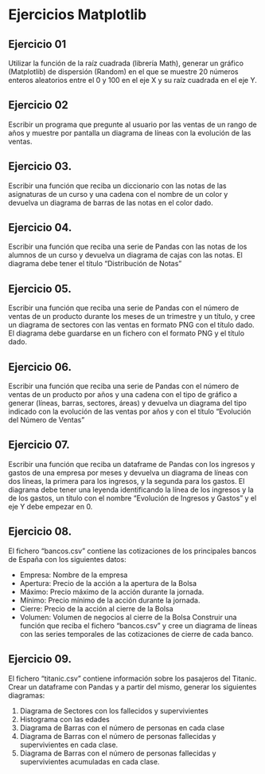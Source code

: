 # Ejercicios Matplotlib

## Ejercicio 01

Utilizar la función de la raíz cuadrada (librería Math), generar un gráfico (Matplotlib)
de dispersión (Random) en el que se muestre 20 números enteros aleatorios entre
el 0 y 100 en el eje X y su raíz cuadrada en el eje Y.

## Ejercicio 02

Escribir un programa que pregunte al usuario por las ventas de un rango de años y
muestre por pantalla un diagrama de líneas con la evolución de las ventas.

## Ejercicio 03.

Escribir una función que reciba un diccionario con las notas de las asignaturas de
un curso y una cadena con el nombre de un color y devuelva un diagrama de barras
de las notas en el color dado.

## Ejercicio 04.

Escribir una función que reciba una serie de Pandas con las notas de los alumnos
de un curso y devuelva un diagrama de cajas con las notas. El diagrama debe tener
el título “Distribución de Notas”

## Ejercicio 05.

Escribir una función que reciba una serie de Pandas con el número de ventas de un
producto durante los meses de un trimestre y un título, y cree un diagrama de
sectores con las ventas en formato PNG con el título dado. El diagrama debe
guardarse en un fichero con el formato PNG y el título dado.

## Ejercicio 06.

Escribir una función que reciba una serie de Pandas con el número de ventas de un
producto por años y una cadena con el tipo de gráfico a generar (líneas, barras,
sectores, áreas) y devuelva un diagrama del tipo indicado con la evolución de las
ventas por años y con el título “Evolución del Número de Ventas”

## Ejercicio 07.

Escribir una función que reciba un dataframe de Pandas con los ingresos y gastos
de una empresa por meses y devuelva un diagrama de líneas con dos líneas, la
primera para los ingresos, y la segunda para los gastos. El diagrama debe tener una
leyenda identificando la línea de los ingresos y la de los gastos, un título con el
nombre “Evolución de Ingresos y Gastos” y el eje Y debe empezar en 0.

## Ejercicio 08.

El fichero “bancos.csv” contiene las cotizaciones de los principales bancos de
España con los siguientes datos:
- Empresa: Nombre de la empresa
- Apertura: Precio de la acción a la apertura de la Bolsa
- Máximo: Precio máximo de la acción durante la jornada.
- Mínimo: Precio mínimo de la acción durante la jornada.
- Cierre: Precio de la acción al cierre de la Bolsa
- Volumen: Volumen de negocios al cierre de la Bolsa
Construir una función que reciba el fichero “bancos.csv” y cree un diagrama de
líneas con las series temporales de las cotizaciones de cierre de cada banco.

## Ejercicio 09.

El fichero “titanic.csv” contiene información sobre los pasajeros del Titanic. Crear
un dataframe con Pandas y a partir del mismo, generar los siguientes diagramas:

1. Diagrama de Sectores con los fallecidos y supervivientes
2. Histograma con las edades
3. Diagrama de Barras con el número de personas en cada clase
4. Diagrama de Barras con el número de personas fallecidas y
supervivientes en cada clase.
5. Diagrama de Barras con el número de personas fallecidas y
supervivientes acumuladas en cada clase.